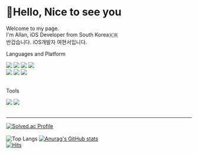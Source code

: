 <div align="left">
<!--   <img src="https://capsule-render.vercel.app/api?type=slice&color=auto&height=300&section=header&text=Team11%20🔥코친놈들🔥&desc=2023%20LIKELION%20APP-iOS3rd&animation=twinkling&fontSize=80&descSize=30&FontAlign=40&descAlignY=70" />
  <h1>iOS개발자를 꿈꾸는 멋사 3기생 여현서 입니다</h1> -->
  <h1>👋Hello, Nice to see you</h1>
  Welcome to my page.
  <br>
  I'm Allan, iOS Developer from South Korea🇰🇷
  <br>
  반갑습니다. iOS개발자 여현서입니다.
  <br>
  <p>Languages and Platform</p>
  <img src="https://img.shields.io/badge/C-A8B9CC?style=for-the-badge&logo=c&logoColor=white">
  <img src="https://img.shields.io/badge/C%2B%2B-00599C?style=for-the-badge&logo=c%2B%2B&logoColor=white">
  <img src="https://img.shields.io/badge/Vim-019733?style=for-the-badge&logo=vim&logoColor=white">
  <img src="https://img.shields.io/badge/HTML5-E34F26?style=for-the-badge&logo=html5&logoColor=white"><br>
  <img src="https://img.shields.io/badge/CSS3-1572B6?style=for-the-badge&logo=css3&logoColor=white">
  <img src="https://img.shields.io/badge/JavaScript-F7DF1E?style=for-the-badge&logo=javascript&logoColor=white">
  <img src="https://img.shields.io/badge/Swfit-F05138?style=for-the-badge&logo=swift&logoColor=white">
  <br>
  <br>
  <p>Tools</p>
  <img src="https://img.shields.io/badge/Visual Studio Code-007ACC?style=for-the-badge&logo=visual studio code&logoColor=white">
  <img src="https://img.shields.io/badge/Xcode-147EFB?style=for-the-badge&logo=xcode&logoColor=white">
  <br>
  <br>
</div>

---
[![Solved.ac Profile](http://mazassumnida.wtf/api/v2/generate_badge?boj=dogo)](https://solved.ac/dogo/)<br>
<br>
![Top Langs](https://github-readme-stats.vercel.app/api/top-langs/?username=ahario&layout=compact) [![Anurag's GitHub stats](https://github-readme-stats.vercel.app/api?username=Ahario)](https://github.com/anuraghazra/github-readme-stats)
<br>
[![Hits](https://hits.seeyoufarm.com/api/count/incr/badge.svg?url=https%3A%2F%2Fgithub.com%2FAhario&count_bg=%2379C83D&title_bg=%23555555&icon=&icon_color=%23E7E7E7&title=hits&edge_flat=false)](https://hits.seeyoufarm.com)

<!-- Just in case
## 취미👾
* 게임
* 음악, 영화 감상
* 헬스🏋️‍♂️
https://github.com/Ahario/mygomoku
![Anurag's GitHub stats](https://github-readme-stats.vercel.app/api?username=Ahario&theme=great-gatsby&show_icons=true)
-->
